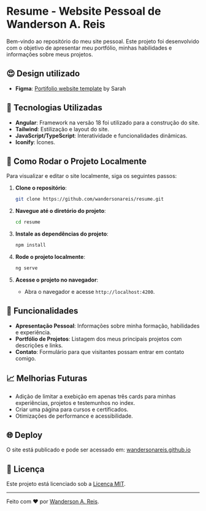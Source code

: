 # Resume - Website Pessoal de Wanderson A. Reis

Bem-vindo ao repositório do meu site pessoal.
Este projeto foi desenvolvido com o objetivo de apresentar meu portfólio, minhas habilidades e informações sobre meus projetos.

## 😍 Design utilizado

- **Figma**: [Portifolio website template](https://www.figma.com/proto/jqyhccuI4poIalDW2NROei/Personal-Portfolio-Website-Template-%7C-Mobile-%26-Desktop-(Community)?t=wMkkoaIggfA1RnjW-1) by Sarah

## 🚀 Tecnologias Utilizadas

- **Angular**: Framework na versão 18 foi utilizado para a construção do site.
- **Tailwind**: Estilização e layout do site.
- **JavaScript/TypeScript**: Interatividade e funcionalidades dinâmicas.
- **Iconify**: Ícones.

## 🔧 Como Rodar o Projeto Localmente

Para visualizar e editar o site localmente, siga os seguintes passos:

1. **Clone o repositório**:
    ```bash
    git clone https://github.com/wandersonareis/resume.git
    ```

2. **Navegue até o diretório do projeto**:
    ```bash
    cd resume
    ```

3. **Instale as dependências do projeto**:
    ```bash
    npm install
    ```
4. **Rode o projeto localmente**:
    ```bash
    ng serve
    ```
5. **Acesse o projeto no navegador**:
    - Abra o navegador e acesse `http://localhost:4200`.

## 🌟 Funcionalidades

- **Apresentação Pessoal**: Informações sobre minha formação, habilidades e experiência.
- **Portfólio de Projetos**: Listagem dos meus principais projetos com descrições e links.
- **Contato**: Formulário para que visitantes possam entrar em contato comigo.

## 📈 Melhorias Futuras

- Adição de limitar a exebição em apenas três cards para minhas experiências, projetos e testemunhos no index.
- Criar uma página para cursos e certificados.
- Otimizações de performance e acessibilidade.

## 🌐 Deploy

O site está publicado e pode ser acessado em: [wandersonareis.github.io](https://wandersonareis.github.io/)

## 📝 Licença

Este projeto está licenciado sob a [Licença MIT](LICENSE).

---

Feito com ❤️ por [Wanderson A. Reis](hhttps://github.com/wandersonareis).
```